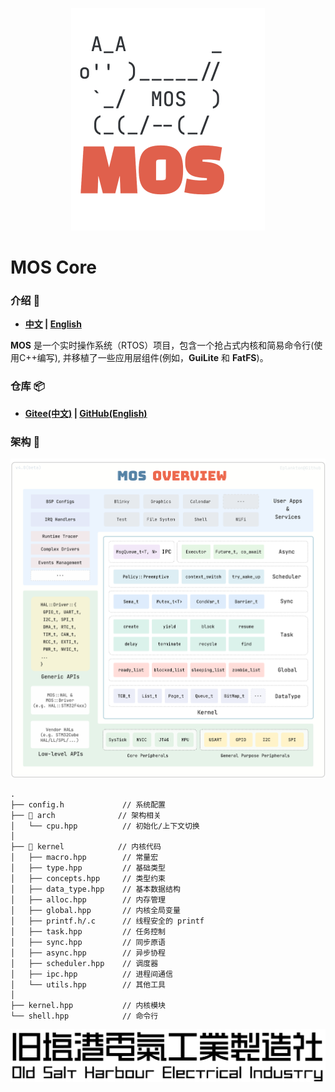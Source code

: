 <p align="center">
<img src="pic/mos_logo.svg">
</p>

# MOS Core

### 介绍 🦉
-  **[中文](https://gitee.com/Eplankton/mos-core) | [English](https://github.com/Eplankton/mos-core)**

**MOS** 是一个实时操作系统（RTOS）项目，包含一个抢占式内核和简易命令行(使用C++编写), 并移植了一些应用层组件(例如，**GuiLite** 和 **FatFS**)。

### 仓库 📦
- **[Gitee(中文)](https://gitee.com/Eplankton/mos-core) | [GitHub(English)](https://github.com/Eplankton/mos-core)**

### 架构 🏀
<img src="pic/mos_arch.svg">

```
.
├── config.h             // 系统配置
├── 📁 arch              // 架构相关
│   └── cpu.hpp          // 初始化/上下文切换
│
├── 📁 kernel            // 内核代码
│   ├── macro.hpp        // 常量宏
│   ├── type.hpp         // 基础类型
│   ├── concepts.hpp     // 类型约束
│   ├── data_type.hpp    // 基本数据结构
│   ├── alloc.hpp        // 内存管理
│   ├── global.hpp       // 内核全局变量
│   ├── printf.h/.c      // 线程安全的 printf
│   ├── task.hpp         // 任务控制
│   ├── sync.hpp         // 同步原语
│   ├── async.hpp        // 异步协程
│   ├── scheduler.hpp    // 调度器
│   ├── ipc.hpp          // 进程间通信
│   └── utils.hpp        // 其他工具
│
├── kernel.hpp           // 内核模块
└── shell.hpp            // 命令行
```

<p align="center">
<img src="pic/osh-zh-en.svg">
</p>